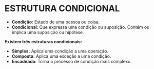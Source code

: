 # ESTRUTURA CONDICIONAL



- **Condição:** Estado de uma pessoa ou coisa.
- **Condicional:** Que expressa uma condição ou suposição. Contém ou implica uma suposição ou hipótese.



**Existem três estruturas condicionais:**

- **Simples:** Aplica uma condição a uma operação.
- **Composta:** Aplica uma exceção a uma condição.
- **Encadeada:** Torna o processo de condição mais complexo. 
